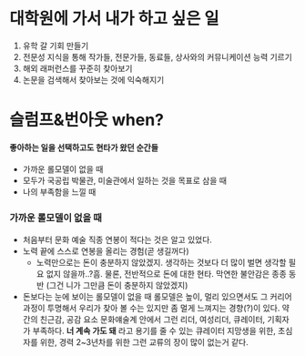 # 대학원에 가서 내가 하고 싶은 일

1. 유학 갈 기회 만들기
2. 전문성 지식을 통해 작가들, 전문가들, 동료들, 상사와의 커뮤니케이션 능력 기르기
3. 해외 래퍼런스를 꾸준히 찾아보기
4. 논문을 검색해서 찾아보는 것에 익숙해지기

# 슬럼프&번아웃 when?

#### 좋아하는 일을 선택하고도 현타가 왔던 순간들

- 가까운 롤모델이 없을 때
- 모두가 국공립 박물관, 미술관에서 일하는 것을 목표로 삼을 때
- 나의 부족함을 느낄 때

### 가까운 롤모델이 없을 때

- 처음부터 문화 예술 직종 연봉이 적다는 것은 알고 있었다.
- 노력 끝에 스스로 연봉을 올리는 경험(곧 생길꺼다)
  - 노력만으로는 돈이 충분하지 않았겠지. 생각하는 것보다 더 많이 벌면 생각할 필요 없지 않을까..?흠. 물론, 전반적으로 돈에 대한 현타. 막연한 불안감은 종종 동반 (그건 니가 그만큼 돈이 충분하지 않았겠지)
- 돈보다는 눈에 보이는 롤모델이 없을 때 롤모델은 높이, 멀리 있으면서도 그 커리어 과정이 투명해서 우리가 찾아 볼 수는 있지만 좀 멀게 느껴지는 경향(?)이 있다.
  약간의 친근감, 공감 요소 문화얘술계 안에서 그런 리더, 여성리더, 큐레이터, 기획자가 부족하다.
  **너 계속 가도 돼** 라고 용기를 줄 수 있는 큐레이터 지망생을 위한, 초심자를 위한, 경력 2~3년차를 위한 그런 교류의 장이 많이 없는거 같다.
